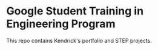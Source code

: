 # Google Student Training in Engineering Program

This repo contains Kendrick's portfolio and STEP projects.